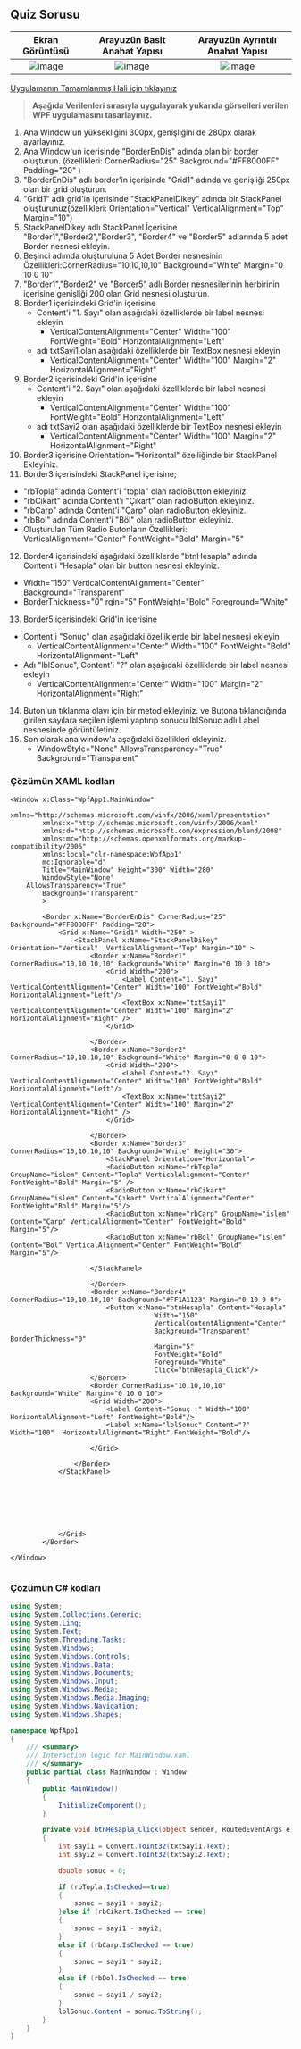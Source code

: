 ##  Quiz Sorusu ##


| Ekran Görüntüsü |Arayuzün Basit Anahat Yapısı|Arayuzün Ayrıntılı Anahat Yapısı|
|:--------:|:----------------------------:|:----------------------------:|
|![image](https://user-images.githubusercontent.com/28144917/153723052-a15cef98-629d-4351-b124-2dcfad03baa4.png)|![image](https://user-images.githubusercontent.com/28144917/153724252-bcd19047-0bbf-4663-b88c-c98392289c0c.png)|![image](https://user-images.githubusercontent.com/28144917/153724232-4a029462-59b8-477b-9d9d-465586219861.png)|

[Uygulamanın Tamamlanmış Hali için tıklayınız](https://github.com/sahinmansuroglu/NtpDersiDonem2/files/8054260/WpfApp1.zip)

> **Aşağıda Verilenleri sırasıyla uygulayarak yukarıda görselleri verilen WPF uygulamasını   tasarlayınız.**
 
1. Ana Window'un yüksekliğini 300px, genişliğini de 280px olarak ayarlayınız.
2. Ana Window'un içerisinde "BorderEnDis" adında  olan bir border oluşturun. (özellikleri: CornerRadius="25" Background="#FF8000FF" Padding="20" )
3. "BorderEnDis" adlı border'in içerisinde  "Grid1" adında ve genişliği 250px olan bir grid oluşturun.
4. "Grid1" adlı grid'in içerisinde  "StackPanelDikey" adında bir StackPanel oluşturunuz(özellikleri: Orientation="Vertical"  VerticalAlignment="Top" Margin="10")
5. StackPanelDikey adlı StackPanel İçerisine "Border1","Border2","Border3", "Border4" ve "Border5" adlarında 5 adet Border nesnesi ekleyin.
6. Beşinci adımda oluşturuluna 5 Adet Border nesnesinin Özellikleri:CornerRadius="10,10,10,10" Background="White" Margin="0 10 0 10"
7. "Border1","Border2" ve "Border5" adlı Border nesnesilerinin herbirinin içerisine genişliği 200 olan Grid nesnesi oluşturun.
8. Border1 içerisindeki Grid'in içerisine 
   - Content'i "1. Sayı" olan aşağıdaki özelliklerde bir label nesnesi ekleyin
      -  VerticalContentAlignment="Center" Width="100" FontWeight="Bold" HorizontalAlignment="Left"
   - adı txtSayi1 olan aşağıdaki özelliklerde bir TextBox nesnesi ekleyin
      -  VerticalContentAlignment="Center" Width="100" Margin="2" HorizontalAlignment="Right"
9. Border2 içerisindeki Grid'in içerisine 
   - Content'i "2. Sayı" olan aşağıdaki özelliklerde bir label nesnesi ekleyin
      -  VerticalContentAlignment="Center" Width="100" FontWeight="Bold" HorizontalAlignment="Left"
   - adı txtSayi2 olan aşağıdaki özelliklerde bir TextBox nesnesi ekleyin
      -  VerticalContentAlignment="Center" Width="100" Margin="2" HorizontalAlignment="Right"
10. Border3 içerisine Orientation="Horizontal" özelliğinde bir StackPanel Ekleyiniz.
11. Border3 içerisindeki StackPanel içerisine;
   - "rbTopla" adında Content'i "topla" olan radioButton ekleyiniz.
   - "rbCikart" adında Content'i "Çıkart" olan radioButton ekleyiniz.
   - "rbCarp" adında Content'i "Çarp" olan radioButton ekleyiniz.
   - "rbBol" adında Content'i "Böl" olan radioButton ekleyiniz.
   - Oluşturulan Tüm Radio Butonların Özellikleri: VerticalAlignment="Center" FontWeight="Bold" Margin="5"
12. Border4  içerisindeki aşağıdaki özelliklerde "btnHesapla" adında Content'i "Hesapla" olan bir button nesnesi ekleyiniz.
   - Width="150"   VerticalContentAlignment="Center"  Background="Transparent" 
   - BorderThickness="0"   rgin="5"   FontWeight="Bold"   Foreground="White"
13. Border5 içerisindeki Grid'in içerisine 
   - Content'i "Sonuç" olan aşağıdaki özelliklerde bir label nesnesi ekleyin
      -  VerticalContentAlignment="Center" Width="100" FontWeight="Bold" HorizontalAlignment="Left"
   - Adı "lblSonuc", Content'i "?" olan aşağıdaki özelliklerde bir label nesnesi ekleyin
      -  VerticalContentAlignment="Center" Width="100" Margin="2" HorizontalAlignment="Right"
14. Buton'un tıklanma olayı için bir metod ekleyiniz. ve Butona tıklandığında girilen sayılara seçilen işlemi yaptırıp sonucu lblSonuc adlı Label nesnesinde görüntületiniz.
15. Son olarak ana window'a  aşağıdaki özellikleri ekleyiniz.
    -  WindowStyle="None"          AllowsTransparency="True"          Background="Transparent"

### Çözümün XAML kodları ###

```xaml
<Window x:Class="WpfApp1.MainWindow"
        xmlns="http://schemas.microsoft.com/winfx/2006/xaml/presentation"
        xmlns:x="http://schemas.microsoft.com/winfx/2006/xaml"
        xmlns:d="http://schemas.microsoft.com/expression/blend/2008"
        xmlns:mc="http://schemas.openxmlformats.org/markup-compatibility/2006"
        xmlns:local="clr-namespace:WpfApp1"
        mc:Ignorable="d"
        Title="MainWindow" Height="300" Width="280" 
        WindowStyle="None"
    AllowsTransparency="True"
        Background="Transparent"
        >
    
        <Border x:Name="BorderEnDis" CornerRadius="25" Background="#FF8000FF" Padding="20">
            <Grid x:Name="Grid1" Width="250" >
                <StackPanel x:Name="StackPanelDikey" Orientation="Vertical"  VerticalAlignment="Top" Margin="10" >
                    <Border x:Name="Border1" CornerRadius="10,10,10,10" Background="White" Margin="0 10 0 10">
                        <Grid Width="200">
                            <Label Content="1. Sayı" VerticalContentAlignment="Center" Width="100" FontWeight="Bold" HorizontalAlignment="Left"/>
                            <TextBox x:Name="txtSayi1" VerticalContentAlignment="Center" Width="100" Margin="2" HorizontalAlignment="Right" />
                        </Grid>
                       
                    </Border>
                    <Border x:Name="Border2" CornerRadius="10,10,10,10" Background="White" Margin="0 0 0 10">
                        <Grid Width="200">
                            <Label Content="2. Sayı" VerticalContentAlignment="Center" Width="100" FontWeight="Bold" HorizontalAlignment="Left"/>
                            <TextBox x:Name="txtSayi2" VerticalContentAlignment="Center" Width="100" Margin="2" HorizontalAlignment="Right" />
                        </Grid>

                    </Border>
                    <Border x:Name="Border3" CornerRadius="10,10,10,10" Background="White" Height="30">
                        <StackPanel Orientation="Horizontal">
                        <RadioButton x:Name="rbTopla" GroupName="islem" Content="Topla" VerticalAlignment="Center" FontWeight="Bold" Margin="5" />
                        <RadioButton x:Name="rbCikart" GroupName="islem" Content="Çıkart" VerticalAlignment="Center" FontWeight="Bold" Margin="5"/>
                        <RadioButton x:Name="rbCarp" GroupName="islem" Content="Çarp" VerticalAlignment="Center" FontWeight="Bold" Margin="5"/>
                        <RadioButton x:Name="rbBol" GroupName="islem" Content="Böl" VerticalAlignment="Center" FontWeight="Bold" Margin="5"/>

                    </StackPanel>

                    </Border>
                    <Border x:Name="Border4" CornerRadius="10,10,10,10" Background="#FF1A1123" Margin="0 10 0 0">
                        <Button x:Name="btnHesapla" Content="Hesapla" 
                                    Width="150"
                                    VerticalContentAlignment="Center"
                                    Background="Transparent" BorderThickness="0" 
                                    Margin="5"
                                    FontWeight="Bold"
                                    Foreground="White"
                                    Click="btnHesapla_Click"/>
                    </Border>
                    <Border CornerRadius="10,10,10,10" Background="White" Margin="0 10 0 10">
                    <Grid Width="200">
                        <Label Content="Sonuç :" Width="100" HorizontalAlignment="Left" FontWeight="Bold"/>
                        <Label x:Name="lblSonuc" Content="?" Width="100"  HorizontalAlignment="Right" FontWeight="Bold"/>

                    </Grid>

                </Border>
            </StackPanel>

               

                

             

            </Grid>
        </Border>

</Window>


```



### Çözümün C# kodları ###

```csharp
using System;
using System.Collections.Generic;
using System.Linq;
using System.Text;
using System.Threading.Tasks;
using System.Windows;
using System.Windows.Controls;
using System.Windows.Data;
using System.Windows.Documents;
using System.Windows.Input;
using System.Windows.Media;
using System.Windows.Media.Imaging;
using System.Windows.Navigation;
using System.Windows.Shapes;

namespace WpfApp1
{
    /// <summary>
    /// Interaction logic for MainWindow.xaml
    /// </summary>
    public partial class MainWindow : Window
    {
        public MainWindow()
        {
            InitializeComponent();
        }

        private void btnHesapla_Click(object sender, RoutedEventArgs e)
        {
            int sayi1 = Convert.ToInt32(txtSayi1.Text);
            int sayi2 = Convert.ToInt32(txtSayi2.Text);

            double sonuc = 0;

            if (rbTopla.IsChecked==true)
            {
                sonuc = sayi1 + sayi2;
            }else if (rbCikart.IsChecked == true)
            {
                sonuc = sayi1 - sayi2;
            }
            else if (rbCarp.IsChecked == true)
            {
                sonuc = sayi1 * sayi2;
            }
            else if (rbBol.IsChecked == true)
            {
                sonuc = sayi1 / sayi2;
            }
            lblSonuc.Content = sonuc.ToString();
        }
    }
}

```
